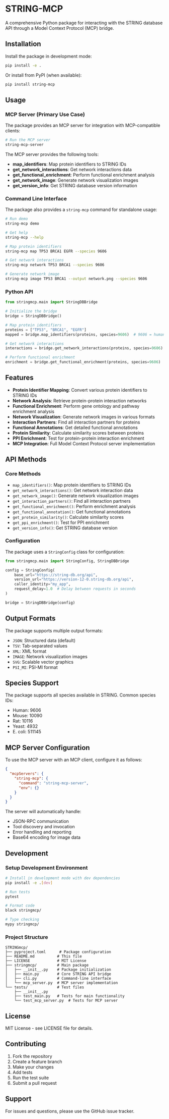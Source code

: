 # STRING-MCP

A comprehensive Python package for interacting with the STRING database API through a Model Context Protocol (MCP) bridge.

## Installation

Install the package in development mode:

```bash
pip install -e .
```

Or install from PyPI (when available):

```bash
pip install string-mcp
```

## Usage

### MCP Server (Primary Use Case)

The package provides an MCP server for integration with MCP-compatible clients:

```bash
# Run the MCP server
string-mcp-server
```

The MCP server provides the following tools:

- **map_identifiers**: Map protein identifiers to STRING IDs
- **get_network_interactions**: Get network interactions data
- **get_functional_enrichment**: Perform functional enrichment analysis
- **get_network_image**: Generate network visualization images
- **get_version_info**: Get STRING database version information

### Command Line Interface

The package also provides a `string-mcp` command for standalone usage:

```bash
# Run demo
string-mcp demo

# Get help
string-mcp --help

# Map protein identifiers
string-mcp map TP53 BRCA1 EGFR --species 9606

# Get network interactions
string-mcp network TP53 BRCA1 --species 9606

# Generate network image
string-mcp image TP53 BRCA1 --output network.png --species 9606
```

### Python API

```python
from stringmcp.main import StringDBBridge

# Initialize the bridge
bridge = StringDBBridge()

# Map protein identifiers
proteins = ["TP53", "BRCA1", "EGFR"]
mapped = bridge.map_identifiers(proteins, species=9606)  # 9606 = human

# Get network interactions
interactions = bridge.get_network_interactions(proteins, species=9606)

# Perform functional enrichment
enrichment = bridge.get_functional_enrichment(proteins, species=9606)
```

## Features

- **Protein Identifier Mapping**: Convert various protein identifiers to STRING IDs
- **Network Analysis**: Retrieve protein-protein interaction networks
- **Functional Enrichment**: Perform gene ontology and pathway enrichment analysis
- **Network Visualization**: Generate network images in various formats
- **Interaction Partners**: Find all interaction partners for proteins
- **Functional Annotations**: Get detailed functional annotations
- **Protein Similarity**: Calculate similarity scores between proteins
- **PPI Enrichment**: Test for protein-protein interaction enrichment
- **MCP Integration**: Full Model Context Protocol server implementation

## API Methods

### Core Methods

- `map_identifiers()`: Map protein identifiers to STRING IDs
- `get_network_interactions()`: Get network interaction data
- `get_network_image()`: Generate network visualization images
- `get_interaction_partners()`: Find all interaction partners
- `get_functional_enrichment()`: Perform enrichment analysis
- `get_functional_annotation()`: Get functional annotations
- `get_protein_similarity()`: Calculate similarity scores
- `get_ppi_enrichment()`: Test for PPI enrichment
- `get_version_info()`: Get STRING database version

### Configuration

The package uses a `StringConfig` class for configuration:

```python
from stringmcp.main import StringConfig, StringDBBridge

config = StringConfig(
    base_url="https://string-db.org/api",
    version_url="https://version-12-0.string-db.org/api",
    caller_identity="my_app",
    request_delay=1.0  # Delay between requests in seconds
)

bridge = StringDBBridge(config)
```

## Output Formats

The package supports multiple output formats:

- `JSON`: Structured data (default)
- `TSV`: Tab-separated values
- `XML`: XML format
- `IMAGE`: Network visualization images
- `SVG`: Scalable vector graphics
- `PSI_MI`: PSI-MI format

## Species Support

The package supports all species available in STRING. Common species IDs:

- Human: 9606
- Mouse: 10090
- Rat: 10116
- Yeast: 4932
- E. coli: 511145

## MCP Server Configuration

To use the MCP server with an MCP client, configure it as follows:

```json
{
  "mcpServers": {
    "string-mcp": {
      "command": "string-mcp-server",
      "env": {}
    }
  }
}
```

The server will automatically handle:
- JSON-RPC communication
- Tool discovery and invocation
- Error handling and reporting
- Base64 encoding for image data

## Development

### Setup Development Environment

```bash
# Install in development mode with dev dependencies
pip install -e .[dev]

# Run tests
pytest

# Format code
black stringmcp/

# Type checking
mypy stringmcp/
```

### Project Structure

```
STRINGmcp/
├── pyproject.toml      # Package configuration
├── README.md          # This file
├── LICENSE            # MIT License
├── stringmcp/         # Main package
│   ├── __init__.py    # Package initialization
│   ├── main.py        # Core STRING API bridge
│   ├── cli.py         # Command-line interface
│   └── mcp_server.py  # MCP server implementation
└── tests/             # Test files
    ├── __init__.py
    ├── test_main.py   # Tests for main functionality
    └── test_mcp_server.py  # Tests for MCP server
```

## License

MIT License - see LICENSE file for details.

## Contributing

1. Fork the repository
2. Create a feature branch
3. Make your changes
4. Add tests
5. Run the test suite
6. Submit a pull request

## Support

For issues and questions, please use the GitHub issue tracker. 
